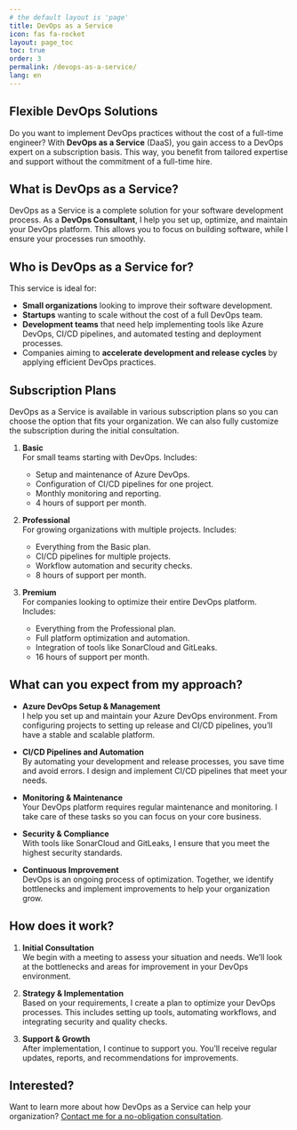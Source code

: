 ```yaml
---
# the default layout is 'page'
title: DevOps as a Service
icon: fas fa-rocket
layout: page_toc
toc: true
order: 3
permalink: /devops-as-a-service/
lang: en
---
```


## Flexible DevOps Solutions

Do you want to implement DevOps practices without the cost of a full-time
engineer? With **DevOps as a Service** (DaaS), you gain access to a DevOps
expert on a subscription basis. This way, you benefit from tailored expertise
and support without the commitment of a full-time hire.

## What is DevOps as a Service?

DevOps as a Service is a complete solution for your software development
process. As a **DevOps Consultant**, I help you set up, optimize, and maintain
your DevOps platform. This allows you to focus on building software, while I
ensure your processes run smoothly.

## Who is DevOps as a Service for?

This service is ideal for:

- **Small organizations** looking to improve their software development.
- **Startups** wanting to scale without the cost of a full DevOps team.
- **Development teams** that need help implementing tools like Azure DevOps,
  CI/CD pipelines, and automated testing and deployment processes.
- Companies aiming to **accelerate development and release cycles** by
  applying efficient DevOps practices.

## Subscription Plans

DevOps as a Service is available in various subscription plans so you can
choose the option that fits your organization. We can also fully customize the
subscription during the initial consultation.

1. **Basic**  
   For small teams starting with DevOps. Includes:
   - Setup and maintenance of Azure DevOps.
   - Configuration of CI/CD pipelines for one project.
   - Monthly monitoring and reporting.
   - 4 hours of support per month.

2. **Professional**  
   For growing organizations with multiple projects. Includes:
   - Everything from the Basic plan.
   - CI/CD pipelines for multiple projects.
   - Workflow automation and security checks.
   - 8 hours of support per month.

3. **Premium**  
   For companies looking to optimize their entire DevOps platform. Includes:
   - Everything from the Professional plan.
   - Full platform optimization and automation.
   - Integration of tools like SonarCloud and GitLeaks.
   - 16 hours of support per month.

## What can you expect from my approach?

- **Azure DevOps Setup & Management**  
  I help you set up and maintain your Azure DevOps environment. From configuring
  projects to setting up release and CI/CD pipelines, you’ll have a stable and
  scalable platform.

- **CI/CD Pipelines and Automation**  
  By automating your development and release processes, you save time and avoid
  errors. I design and implement CI/CD pipelines that meet your needs.

- **Monitoring & Maintenance**  
  Your DevOps platform requires regular maintenance and monitoring. I take care
  of these tasks so you can focus on your core business.

- **Security & Compliance**  
  With tools like SonarCloud and GitLeaks, I ensure that you meet the highest
  security standards.

- **Continuous Improvement**  
  DevOps is an ongoing process of optimization. Together, we identify bottlenecks
  and implement improvements to help your organization grow.

## How does it work?

1. **Initial Consultation**  
   We begin with a meeting to assess your situation and needs. We’ll look at the
   bottlenecks and areas for improvement in your DevOps environment.

2. **Strategy & Implementation**  
   Based on your requirements, I create a plan to optimize your DevOps processes.
   This includes setting up tools, automating workflows, and integrating security
   and quality checks.

3. **Support & Growth**  
   After implementation, I continue to support you. You’ll receive regular updates,
   reports, and recommendations for improvements.

## Interested?

Want to learn more about how DevOps as a Service can help your organization?
[Contact me for a no-obligation consultation](mailto:info@mikebeemsterboer.nl).
